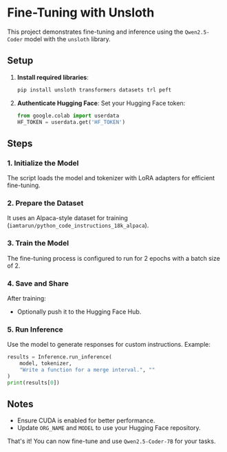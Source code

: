 # Fine-Tuning with Unsloth

This project demonstrates fine-tuning and inference using the `Qwen2.5-Coder` model with the `unsloth` library.

## Setup

1. **Install required libraries**:
   ```bash
   pip install unsloth transformers datasets trl peft
   ```
2. **Authenticate Hugging Face**:
   Set your Hugging Face token:
   ```python
   from google.colab import userdata
   HF_TOKEN = userdata.get('HF_TOKEN')
   ```

## Steps

### 1. Initialize the Model
The script loads the model and tokenizer with LoRA adapters for efficient fine-tuning.

### 2. Prepare the Dataset
It uses an Alpaca-style dataset for training (`iamtarun/python_code_instructions_18k_alpaca`).

### 3. Train the Model
The fine-tuning process is configured to run for 2 epochs with a batch size of 2.

### 4. Save and Share
After training:
- Optionally push it to the Hugging Face Hub.

### 5. Run Inference
Use the model to generate responses for custom instructions. Example:
```python
results = Inference.run_inference(
    model, tokenizer, 
    "Write a function for a merge interval.", ""
)
print(results[0])
```

## Notes
- Ensure CUDA is enabled for better performance.
- Update `ORG_NAME` and `MODEL` to use your Hugging Face repository.

That's it! You can now fine-tune and use `Qwen2.5-Coder-7B` for your tasks.
